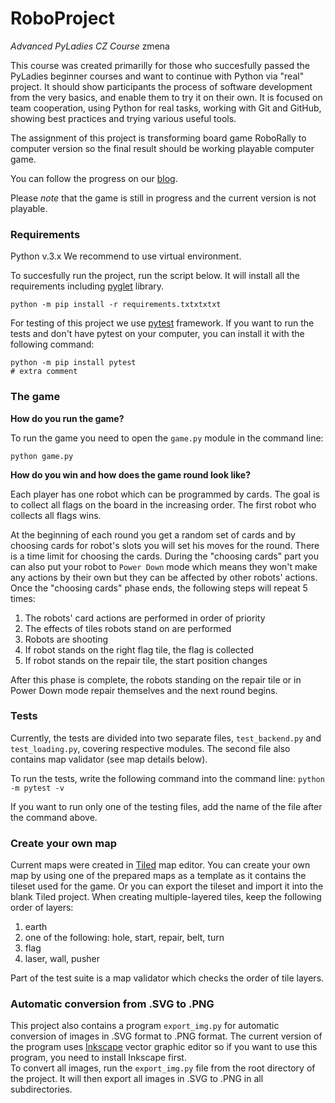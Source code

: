 # RoboProject
*Advanced PyLadies CZ Course*
zmena

This course was created primarilly for those who succesfully passed the PyLadies beginner courses and want to continue with Python via "real" project. It should show participants the process of software development from the very basics, and enable them to try it on their own. It is focused on team cooperation, using Python for real tasks, working with Git and GitHub, showing best practices and trying various useful tools. 

The assignment of this project is transforming board game RoboRally to computer version so the final result should be working playable computer game.

You can follow the progress on our [blog](https://roboprojekt.pyladies.cz/).

Please *note* that the game is still in progress and the current version is not playable.

### Requirements

Python v.3.x
We recommend to use virtual environment.

To succesfully run the project, run the script below. It will install all the requirements including [pyglet](https://bitbucket.org/pyglet/pyglet/wiki/Home) library.
```
python -m pip install -r requirements.txtxtxtxt
```

For testing of this project we use [pytest](https://docs.pytest.org/en/latest/) framework. If you want to run the tests and don't have pytest on your computer, you can install it with the following command:
```
python -m pip install pytest
# extra comment
```

### The game

**How do you run the game?**

To run the game you need to open the `game.py` module in the command line:
```
python game.py
```

**How do you win and how does the game round look like?**

Each player has one robot which can be programmed by cards. The goal is to collect all flags on the board in the increasing order. The first robot who collects all flags wins.

At the beginning of each round you get a random set of cards and by choosing cards for robot's slots you will set his moves for the round.
There is a time limit for choosing the cards. During the "choosing cards" part you can also put your robot to `Power Down` mode which means they won't make any actions by their own but they can be affected by other robots' actions. 
Once the "choosing cards" phase ends, the following steps will repeat 5 times:
1. The robots' card actions are performed in order of priority
2. The effects of tiles robots stand on are performed
3. Robots are shooting
4. If robot stands on the right flag tile, the flag is collected
5. If robot stands on the repair tile, the start position changes

After this phase is complete, the robots standing on the repair tile or in Power Down mode repair themselves and the next round begins.

### Tests

Currently, the tests are divided into two separate files, `test_backend.py` and `test_loading.py`, covering respective modules. The second file also contains map validator (see map details below).

To run the tests, write the following command into the command line: `python -m pytest -v` 

If you want to run only one of the testing files, add the name of the file after the command above. 

### Create your own map

Current maps were created in [Tiled](https://www.mapeditor.org/) map editor. 
You can create your own map by using one of the prepared maps as a template as it contains the tileset used for the game.
Or you can export the tileset and import it into the blank Tiled project.
When creating multiple-layered tiles, keep the following order of layers:
1. earth
2. one of the following: hole, start, repair, belt, turn
3. flag
4. laser, wall, pusher

Part of the test suite is a map validator which checks the order of tile layers.

### Automatic conversion from .SVG to .PNG

This project also contains a program `export_img.py` for automatic conversion of images in .SVG format to .PNG format. 
The current version of the program uses [Inkscape](https://inkscape.org/) vector graphic editor so if you want to use this program, you need to install Inkscape first.  
To convert all images, run the `export_img.py` file from the root directory of the project. It will then export all images in .SVG to .PNG in all subdirectories.


